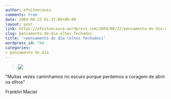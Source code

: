 ```yaml
---
author: efeitoecausa
comments: true
date: 2009-08-22 01:37:00+00:00
layout: post
link: https://efeitoecausa.wordpress.com/2009/08/22/pensamento-do-dia-olhos-fechados/
slug: pensamento-do-dia-olhos-fechados
title: '>pensamento do dia (olhos fechados)'
wordpress_id: 744
categories:
- pensamento do dia
---
```


>[![](http://efeitoecausa.files.wordpress.com/2009/08/olhosfechados.jpg?w=300)](http://efeitoecausa.files.wordpress.com/2009/08/olhosfechados.jpg)  


"Muitas vezes caminhamos no escuro porque perdemos a coragem de abrir os olhos"  
  
Franklin Maciel
